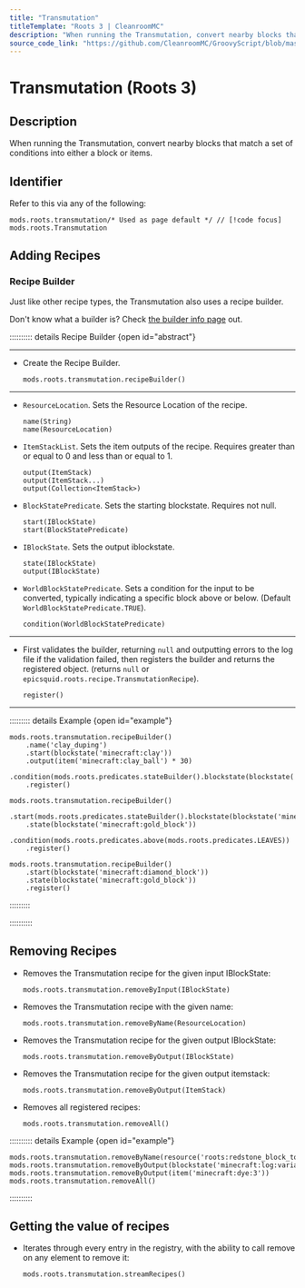 ```yaml
---
title: "Transmutation"
titleTemplate: "Roots 3 | CleanroomMC"
description: "When running the Transmutation, convert nearby blocks that match a set of conditions into either a block or items."
source_code_link: "https://github.com/CleanroomMC/GroovyScript/blob/master/src/main/java/com/cleanroommc/groovyscript/compat/mods/roots/Transmutation.java"
---
```


# Transmutation (Roots 3)

## Description

When running the Transmutation, convert nearby blocks that match a set of conditions into either a block or items.

## Identifier

Refer to this via any of the following:

```groovy:no-line-numbers {1}
mods.roots.transmutation/* Used as page default */ // [!code focus]
mods.roots.Transmutation
```


## Adding Recipes

### Recipe Builder

Just like other recipe types, the Transmutation also uses a recipe builder.

Don't know what a builder is? Check [the builder info page](../../getting_started/builder.md) out.

:::::::::: details Recipe Builder {open id="abstract"}

---

- Create the Recipe Builder.

    ```groovy:no-line-numbers
    mods.roots.transmutation.recipeBuilder()
    ```

---

- `ResourceLocation`. Sets the Resource Location of the recipe.

    ```groovy:no-line-numbers
    name(String)
    name(ResourceLocation)
    ```

- `ItemStackList`. Sets the item outputs of the recipe. Requires greater than or equal to 0 and less than or equal to 1.

    ```groovy:no-line-numbers
    output(ItemStack)
    output(ItemStack...)
    output(Collection<ItemStack>)
    ```

- `BlockStatePredicate`. Sets the starting blockstate. Requires not null.

    ```groovy:no-line-numbers
    start(IBlockState)
    start(BlockStatePredicate)
    ```

- `IBlockState`. Sets the output iblockstate.

    ```groovy:no-line-numbers
    state(IBlockState)
    output(IBlockState)
    ```

- `WorldBlockStatePredicate`. Sets a condition for the input to be converted, typically indicating a specific block above or below. (Default `WorldBlockStatePredicate.TRUE`).

    ```groovy:no-line-numbers
    condition(WorldBlockStatePredicate)
    ```

---

- First validates the builder, returning `null` and outputting errors to the log file if the validation failed, then registers the builder and returns the registered object. (returns `null` or `epicsquid.roots.recipe.TransmutationRecipe`).

    ```groovy:no-line-numbers
    register()
    ```

---

::::::::: details Example {open id="example"}
```groovy:no-line-numbers
mods.roots.transmutation.recipeBuilder()
    .name('clay_duping')
    .start(blockstate('minecraft:clay'))
    .output(item('minecraft:clay_ball') * 30)
    .condition(mods.roots.predicates.stateBuilder().blockstate(blockstate('minecraft:gold_block')).below().register())
    .register()

mods.roots.transmutation.recipeBuilder()
    .start(mods.roots.predicates.stateBuilder().blockstate(blockstate('minecraft:yellow_flower:type=dandelion')).properties('type').register())
    .state(blockstate('minecraft:gold_block'))
    .condition(mods.roots.predicates.above(mods.roots.predicates.LEAVES))
    .register()

mods.roots.transmutation.recipeBuilder()
    .start(blockstate('minecraft:diamond_block'))
    .state(blockstate('minecraft:gold_block'))
    .register()
```

:::::::::

::::::::::

## Removing Recipes

- Removes the Transmutation recipe for the given input IBlockState:

    ```groovy:no-line-numbers
    mods.roots.transmutation.removeByInput(IBlockState)
    ```

- Removes the Transmutation recipe with the given name:

    ```groovy:no-line-numbers
    mods.roots.transmutation.removeByName(ResourceLocation)
    ```

- Removes the Transmutation recipe for the given output IBlockState:

    ```groovy:no-line-numbers
    mods.roots.transmutation.removeByOutput(IBlockState)
    ```

- Removes the Transmutation recipe for the given output itemstack:

    ```groovy:no-line-numbers
    mods.roots.transmutation.removeByOutput(ItemStack)
    ```

- Removes all registered recipes:

    ```groovy:no-line-numbers
    mods.roots.transmutation.removeAll()
    ```

:::::::::: details Example {open id="example"}
```groovy:no-line-numbers
mods.roots.transmutation.removeByName(resource('roots:redstone_block_to_glowstone'))
mods.roots.transmutation.removeByOutput(blockstate('minecraft:log:variant=jungle'))
mods.roots.transmutation.removeByOutput(item('minecraft:dye:3'))
mods.roots.transmutation.removeAll()
```

::::::::::

## Getting the value of recipes

- Iterates through every entry in the registry, with the ability to call remove on any element to remove it:

    ```groovy:no-line-numbers
    mods.roots.transmutation.streamRecipes()
    ```
